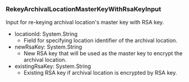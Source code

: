 ### RekeyArchivalLocationMasterKeyWithRsaKeyInput
Input for re-keying archival location's master key with RSA key.

- locationId: System.String
  - Field for specifying location identifier of the archival location.
- newRsaKey: System.String
  - New RSA key that will be used as the master key to encrypt the archival location.
- existingRsaKey: System.String
  - Existing RSA key if archival location is encrypted by RSA key.
